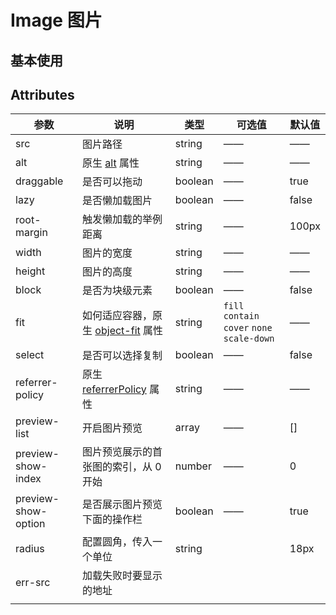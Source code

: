 # Image 图片

## 基本使用

<f-image src="https://github.com/Tyh2001/images/blob/master/1.jpg?raw=true"/>

## Attributes

| 参数                | 说明                                                                                                         | 类型    | 可选值                                       | 默认值 |
| ------------------- | ------------------------------------------------------------------------------------------------------------ | ------- | -------------------------------------------- | ------ |
| src                 | 图片路径                                                                                                     | string  | ——                                           | ——     |
| alt                 | 原生 [alt](https://developer.mozilla.org/zh-CN/docs/Web/HTML/Element/img#attr-alt) 属性                      | string  | ——                                           | ——     |
| draggable           | 是否可以拖动                                                                                                 | boolean | ——                                           | true   |
| lazy                | 是否懒加载图片                                                                                               | boolean | ——                                           | false  |
| root-margin         | 触发懒加载的举例距离                                                                                         | string  | ——                                           | 100px  |
| width               | 图片的宽度                                                                                                   | string  | ——                                           | ——     |
| height              | 图片的高度                                                                                                   | string  | ——                                           | ——     |
| block               | 是否为块级元素                                                                                               | boolean | ——                                           | false  |
| fit                 | 如何适应容器，原生 [object-fit](https://developer.mozilla.org/en-US/docs/Web/CSS/object-fit#try_it) 属性     | string  | `fill` `contain` `cover` `none` `scale-down` | ——     |
| select              | 是否可以选择复制                                                                                             | boolean | ——                                           | false  |
| referrer-policy     | 原生 [referrerPolicy](https://developer.mozilla.org/en-US/docs/Web/HTTP/Headers/Referrer-Policy#syntax) 属性 | string  | ——                                           | ——     |
| preview-list        | 开启图片预览                                                                                                 | array   | ——                                           | []     |
| preview-show-index  | 图片预览展示的首张图的索引，从 0 开始                                                                        | number  | ——                                           | 0      |
| preview-show-option | 是否展示图片预览下面的操作栏                                                                                 | boolean | ——                                           | true   |
| radius              | 配置圆角，传入一个单位                                                                                       | string  |                                              | 18px   |
| err-src             | 加载失败时要显示的地址                                                                                       |         |                                              |        |
|                     |                                                                                                              |         |                                              |        |
